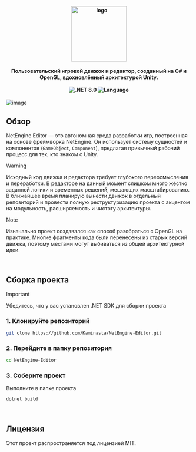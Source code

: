 <h4 align="center">
  <img src="https://github.com/user-attachments/assets/ff062b69-a7a1-4048-9a98-812ac31a6d42" alt="logo" height="150px"/>
  <br>
  <br>
  Пользовательский игровой движок и редактор, созданный на C# и OpenGL, вдохновлённый архитектурой Unity.
  <br>
  <br>
  <img src="https://img.shields.io/badge/.NET-8.0-512BD4" alt=".NET 8.0" />
  <img src="https://img.shields.io/badge/Language-C%23-239120" alt="Language" />
</h4>

![image](https://github.com/user-attachments/assets/3e3994fd-1e6a-4e18-b143-7b64c711f95a)

## Обзор

NetEngine Editor — это автономная среда разработки игр, построенная на основе фреймворка NetEngine. Он использует систему сущностей и компонентов (`GameObject`, `Component`), предлагая привычный рабочий процесс для тех, кто знаком с Unity.

> [!WARNING]
 Исходный код движка и редактора требует глубокого переосмысления и переработки. В редакторе на данный момент слишком много жёстко заданной логики и временных решений, мешающих масштабированию. В ближайшее время планирую вынести движок в отдельный репозиторий и провести полную реструктуризацию проекта с акцентом на модульность, расширяемость и чистоту архитектуры.

> [!NOTE]
> Изначально проект создавался как способ разобраться с OpenGL на практике. Многие фрагменты кода были перенесены из старых версий движка, поэтому местами могут выбиваться из общей архитектурной идеи.

<br>

## Сборка проекта

> [!IMPORTANT]
> Убедитесь, что у вас установлен .NET SDK для сборки проекта

### 1. Клонируйте репозиторий
```bash
git clone https://github.com/Kaminasta/NetEngine-Editor.git
```

### 2. Перейдите в папку репозитория
```bash
cd NetEngine-Editor
```

### 3. Соберите проект
Выполните в папке проекта

```bash
dotnet build
```

<br>

## Лицензия

Этот проект распространяется под лицензией MIT.
